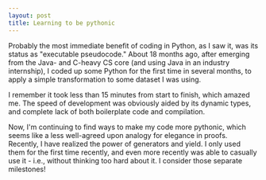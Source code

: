 ```yaml
---
layout: post
title: Learning to be pythonic
---
```

Probably the most immediate benefit of coding in Python, as I saw it, was its status as "executable pseudocode." About 18 months ago, after emerging from the Java- and C-heavy CS core (and using Java in an industry internship), I coded up some Python for the first time in several months, to apply a simple transformation to some dataset I was using.


I remember it took less than 15 minutes from start to finish, which amazed me. The speed of development was obviously aided by its dynamic types, and complete lack of both boilerplate code and compilation.


Now, I'm continuing to find ways to make my code more pythonic, which seems like a less well-agreed upon analogy for elegance in proofs. Recently, I have realized the power of generators and yield. I only used them for the first time recently, and even more recently was able to casually use it - i.e., without thinking too hard about it. I consider those separate milestones!
